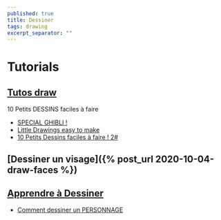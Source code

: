 ```yaml
---
published: true
title: Dessiner
tags: drawing
excerpt_separator: ""
---
```

# Tutorials

## [Tutos draw](https://www.youtube.com/user/TutoDraw/videos)
10 Petits DESSINS faciles à faire 
- [SPECIAL GHIBLI !](https://www.youtube.com/watch?v=yzQv9uNX00c)
- [Little Drawings easy to make](https://www.youtube.com/watch?v=9vhJWc6Oo7M)
- [10 Petits Dessins faciles à faire ! 2#](https://www.youtube.com/watch?v=oxepNrWKCrU)

## [Dessiner un visage]({% post_url 2020-10-04-draw-faces %})

## [Apprendre à Dessiner](https://www.youtube.com/channel/UCLAFr1dkQ7OF0b4rnAHkpqw)
- [Comment dessiner un PERSONNAGE](https://www.youtube.com/watch?v=ewmVielb6-Q)